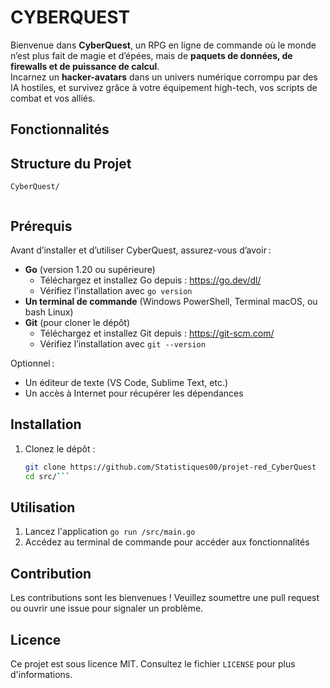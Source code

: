 # CYBERQUEST

Bienvenue dans **CyberQuest**, un RPG en ligne de commande où le monde n’est plus fait de magie et d’épées, mais de **paquets de données, de firewalls et de puissance de calcul**.  
Incarnez un **hacker-avatars** dans un univers numérique corrompu par des IA hostiles, et survivez grâce à votre équipement high-tech, vos scripts de combat et vos alliés.

## Fonctionnalités


## Structure du Projet
```
CyberQuest/
        
```

## Prérequis

Avant d’installer et d’utiliser CyberQuest, assurez-vous d’avoir :

- **Go** (version 1.20 ou supérieure)
    - Téléchargez et installez Go depuis : https://go.dev/dl/
    - Vérifiez l’installation avec `go version`
- **Un terminal de commande** (Windows PowerShell, Terminal macOS, ou bash Linux)
- **Git** (pour cloner le dépôt)
    - Téléchargez et installez Git depuis : https://git-scm.com/
    - Vérifiez l’installation avec `git --version`

Optionnel :
- Un éditeur de texte (VS Code, Sublime Text, etc.)
- Un accès à Internet pour récupérer les dépendances

## Installation

1. Clonez le dépôt :
    ```bash
    git clone https://github.com/Statistiques00/projet-red_CyberQuest
    cd src/```

## Utilisation

1. Lancez l'application
``go run /src/main.go``
2. Accédez au terminal de commande pour accéder aux fonctionnalités

## Contribution
Les contributions sont les bienvenues ! Veuillez soumettre une pull request ou ouvrir une issue pour signaler un problème.

## Licence

Ce projet est sous licence MIT. Consultez le fichier ``LICENSE`` pour plus d'informations.